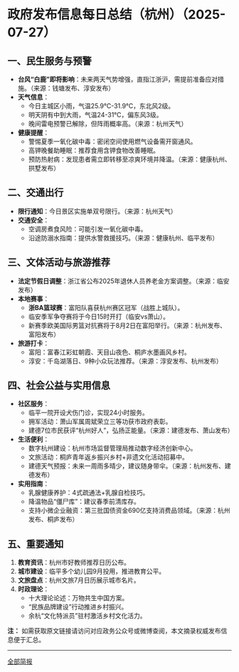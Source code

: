 

# 政府发布信息每日总结（杭州）（2025-07-27）

## 一、民生服务与预警
- **台风“白鹿”即将影响**：未来两天气势增强，直指江浙沪，需提前准备应对措施。（来源：钱塘发布、淳安发布）
- **天气信息**：
  - 今日主城区小雨，气温25.9℃-31.9℃，东北风2级。
  - 明天阴有中到大雨，气温24-31℃，偏东风3级。
  - 晚间雷电预警已解除，但阵雨概率高。（来源：杭州天气）
- **健康提醒**：
  - 警惕夏季一氧化碳中毒：密闭空间使用燃气设备需开窗通风。
  - 高钾晚餐助睡眠：推荐食用含钾食物改善睡眠。
  - 预防热射病：发现患者需立即转移至凉爽环境并降温。（来源：健康杭州、拱墅发布）

## 二、交通出行
- **限行通知**：今日景区实施单双号限行。（来源：杭州天气）
- **交通安全**：
  - 空调房煮食风险：可能引发一氧化碳中毒。
  - 沿途防溺水指南：提供水警救援技巧。（来源：健康杭州、临平发布）

## 三、文体活动与旅游推荐
- **法定节假日调整**：浙江省公布2025年退休人员养老金方案调整。（来源：临安发布）
- **本地赛事**：
  - **浙BA篮球赛**：富阳队喜获杭州赛区冠军（战胜上城队）。
  - 临安季军争夺赛将于今日15时开打（临安vs萧山）。
  - 新赛季欧美国际男篮对抗赛将于8月2日在富阳举行。（来源：杭州发布、富阳发布）
- **旅游打卡**：
  - 富阳：富春江彩虹朝霞、天目山夜色、桐庐水墨画风乡村。
  - 淳安：千岛湖落日、9种小众玩法推荐。（来源：淳安发布、杭州发布）

## 四、社会公益与实用信息
- **社区服务**：
  - 临平一院开设犬伤门诊，实现24小时服务。
  - 拥军活动：萧山军属周斌荣立三等功获市政府表彰。
  - 建德7位市民获评“杭州好人”，弘扬正能量。（来源：建德发布、萧山发布）
- **生活便利**：
  - 数字杭州建设：杭州市场监督管理局推动数字经济创新中心。
  - 文旅活动：桐庐青年返乡振兴乡村+非遗文化活动招募中。
  - 建德天气预报：未来一周雨多晴少，建议随身带伞。（来源：杭州发布、建德发布）
- **实用指南**：
  - 乳腺健康养护：4式疏通法+乳腺自检技巧。
  - 降温物品“僵尸库”：建议春季前清库存。
  - 支持小微企业融资：第三批国债资金690亿支持消费品领域。（来源：杭州发布、桐庐发布）

## 五、重要通知
1. **教育资讯**：杭州市好教师推荐日历公布。
2. **城市建设**：临平多个幼儿园9月投用，推进教育公平。
3. **文旅盘点**：杭州文旅7月日历展示城市名片。
4. **时政理论**：
   - 十大理论论述：万物共生中国方案。
   - “民族品牌建设”行动推进乡村振兴。
   - 余杭“文化特派员”驻村激活乡村文化活力。

**注：** 如需获取原文链接请访问对应政务公众号或微博查阅，本文摘录权威发布信息便于汇总。

---
[全部简报](../Table.md)